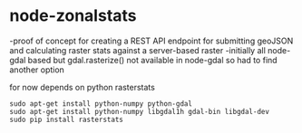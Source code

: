 # node-zonalstats

-proof of concept for creating a REST API endpoint for submitting geoJSON and calculating raster stats against a server-based raster
-initially all node-gdal based but gdal.rasterize() not available in node-gdal so had to find another option

for now depends on python rasterstats

```
sudo apt-get install python-numpy python-gdal
sudo apt-get install python-numpy libgdal1h gdal-bin libgdal-dev
sudo pip install rasterstats
```
